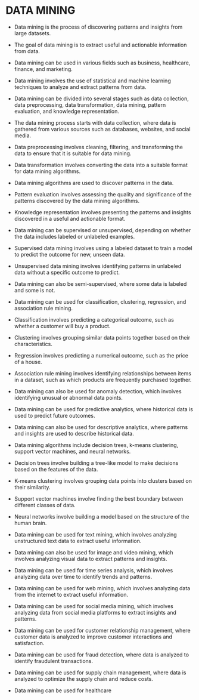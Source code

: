 # DATA MINING 

* Data mining is the process of discovering patterns and insights from large datasets.

* The goal of data mining is to extract useful and actionable information from data.

* Data mining can be used in various fields such as business, healthcare, finance, and marketing.

* Data mining involves the use of statistical and machine learning techniques to analyze and extract patterns from data.

* Data mining can be divided into several stages such as data collection, data preprocessing, data transformation, data mining, pattern evaluation, and knowledge representation.

* The data mining process starts with data collection, where data is gathered from various sources such as databases, websites, and social media.

* Data preprocessing involves cleaning, filtering, and transforming the data to ensure that it is suitable for data mining.

* Data transformation involves converting the data into a suitable format for data mining algorithms.

* Data mining algorithms are used to discover patterns in the data.

* Pattern evaluation involves assessing the quality and significance of the patterns discovered by the data mining algorithms.

* Knowledge representation involves presenting the patterns and insights discovered in a useful and actionable format.

* Data mining can be supervised or unsupervised, depending on whether the data includes labeled or unlabeled examples.

* Supervised data mining involves using a labeled dataset to train a model to predict the outcome for new, unseen data.

* Unsupervised data mining involves identifying patterns in unlabeled data without a specific outcome to predict.

* Data mining can also be semi-supervised, where some data is labeled and some is not.

* Data mining can be used for classification, clustering, regression, and association rule mining.

* Classification involves predicting a categorical outcome, such as whether a customer will buy a product.

* Clustering involves grouping similar data points together based on their characteristics.

* Regression involves predicting a numerical outcome, such as the price of a house.

* Association rule mining involves identifying relationships between items in a dataset, such as which products are frequently purchased together.

* Data mining can also be used for anomaly detection, which involves identifying unusual or abnormal data points.

* Data mining can be used for predictive analytics, where historical data is used to predict future outcomes.

* Data mining can also be used for descriptive analytics, where patterns and insights are used to describe historical data.

* Data mining algorithms include decision trees, k-means clustering, support vector machines, and neural networks.

* Decision trees involve building a tree-like model to make decisions based on the features of the data.

* K-means clustering involves grouping data points into clusters based on their similarity.

* Support vector machines involve finding the best boundary between different classes of data.

* Neural networks involve building a model based on the structure of the human brain.

* Data mining can be used for text mining, which involves analyzing unstructured text data to extract useful information.

* Data mining can also be used for image and video mining, which involves analyzing visual data to extract patterns and insights.

* Data mining can be used for time series analysis, which involves analyzing data over time to identify trends and patterns.

* Data mining can be used for web mining, which involves analyzing data from the internet to extract useful information.

* Data mining can be used for social media mining, which involves analyzing data from social media platforms to extract insights and patterns.

* Data mining can be used for customer relationship management, where customer data is analyzed to improve customer interactions and satisfaction.

* Data mining can be used for fraud detection, where data is analyzed to identify fraudulent transactions.

* Data mining can be used for supply chain management, where data is analyzed to optimize the supply chain and reduce costs.

* Data mining can be used for healthcare
